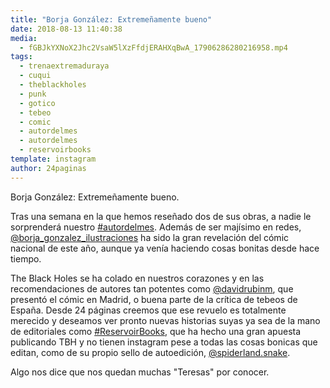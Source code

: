 ```yaml
---
title: "Borja González: Extremeñamente bueno"
date: 2018-08-13 11:40:38
media: 
  - fGBJkYXNoX2Jhc2VsaW5lXzFfdjERAHXqBwA_17906286280216958.mp4
tags: 
  - trenaextremaduraya
  - cuqui
  - theblackholes
  - punk
  - gotico
  - tebeo
  - comic
  - autordelmes
  - autordelmes
  - reservoirbooks
template: instagram
author: 24paginas
---
```


Borja González: Extremeñamente bueno.


Tras una semana en la que hemos reseñado dos de sus obras, a nadie le sorprenderá nuestro [#autordelmes](/tags/autordelmes). Además de ser majísimo en redes, [@borja_gonzalez_ilustraciones](https://instagram.com/borja_gonzalez_ilustraciones) ha sido la gran revelación del cómic nacional de este año, aunque ya venía haciendo cosas bonitas desde hace tiempo.


The Black Holes se ha colado en nuestros corazones y en las recomendaciones de autores tan potentes como [@davidrubinm](https://instagram.com/davidrubinm), que presentó el cómic en Madrid, o buena parte de la crítica de tebeos de España. Desde 24 páginas creemos que ese revuelo es totalmente merecido y deseamos ver pronto nuevas historias suyas ya sea de la mano de editoriales como [#ReservoirBooks](/tags/reservoirbooks), que ha hecho una gran apuesta publicando TBH y no tienen instagram pese a todas las cosas bonicas que editan, como de su propio sello de autoedición, [@spiderland.snake](https://instagram.com/spiderland.snake).


Algo nos dice que nos quedan muchas "Teresas" por conocer.
